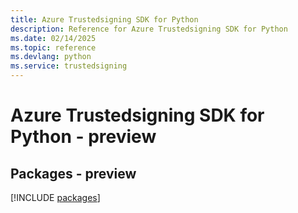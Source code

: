 ```yaml
---
title: Azure Trustedsigning SDK for Python
description: Reference for Azure Trustedsigning SDK for Python
ms.date: 02/14/2025
ms.topic: reference
ms.devlang: python
ms.service: trustedsigning
---
```

# Azure Trustedsigning SDK for Python - preview
## Packages - preview
[!INCLUDE [packages](trustedsigning-index.md)]